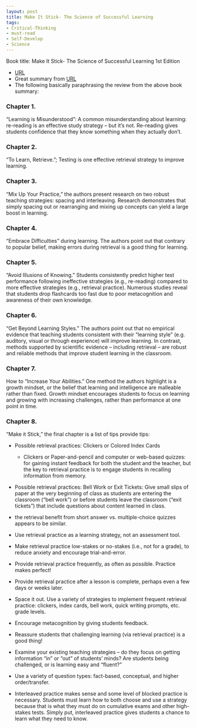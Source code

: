 ```yaml
---
layout: post
title: Make It Stick- The Science of Successful Learning 
tags:
- Critical-Thinking
- must-read
- Self-Develop
- Science
---
```



Book title: Make It Stick- The Science of Successful Learning 1st Edition

   
- [URL](https://www.amazon.com/Make-Stick-Science-Successful-Learning/dp/0674729013)
- Great summary from [URL](https://www.retrievalpractice.org/make-it-stick)
- The following basically paraphrasing the review from the above book summary: 

### Chapter 1. 
“Learning is Misunderstood”: A common misunderstanding about learning:  re-reading is an effective study strategy – but it’s not. Re-reading gives students confidence that they know something when they actually don’t. 

### Chapter 2. 
“To Learn, Retrieve.”; Testing is one effective retrieval strategy to improve learning.

### Chapter 3. 
“Mix Up Your Practice,” the authors present research on two robust teaching strategies: spacing and interleaving. Research demonstrates that simply spacing out or rearranging and mixing up concepts can yield a large boost in learning.

### Chapter 4. 
“Embrace Difficulties” during learning. The authors point out that contrary to popular belief, making errors during retrieval is a good thing for learning. 

### Chapter 5. 
“Avoid Illusions of Knowing.” Students consistently predict higher test performance following ineffective strategies (e.g., re-reading) compared to more effective strategies (e.g., retrieval practice). Numerous studies reveal that students drop flashcards too fast due to poor metacognition and awareness of their own knowledge.

### Chapter  6.
“Get Beyond Learning Styles.” The authors point out that no empirical evidence that teaching students consistent with their “learning style” (e.g. auditory, visual or through experience) will improve learning. In contrast, methods supported by scientific evidence – including retrieval – are robust and reliable methods that improve student learning in the classroom.

### Chapter 7. 
How to “Increase Your Abilities.” One method the authors highlight is a growth mindset, or the belief that learning and intelligence are malleable rather than fixed. Growth mindset encourages students to focus on learning and growing with increasing challenges, rather than performance at one point in time. 

### Chapter 8. 
“Make it Stick,” the final chapter is a list of tips provide tips: 

- Possible retrieval practices:  Clickers or Colored Index Cards
  + Clickers or Paper-and-pencil and computer or web-based quizzes: for gaining instant feedback for both the student and the teacher, but the key to retrieval practice is to engage students in recalling information from memory. 

- Possible retrieval practices:  Bell Work or Exit Tickets: Give small slips of paper at the very beginning of class as students are entering the classroom (“bell work”) or before students leave the classroom (“exit tickets”) that include questions about content learned in class.


- the retrieval benefit from short answer vs. multiple-choice quizzes
appears to be similar. 
- Use retrieval practice as a learning strategy, not an assessment tool.
- Make retrieval practice low-stakes or no-stakes (i.e., not for a grade), to reduce anxiety and encourage trial-and-error.
- Provide retrieval practice frequently, as often as possible. Practice makes perfect!
- Provide retrieval practice after a lesson is complete, perhaps even a few days or weeks later.

- Space it out. Use a variety of strategies to implement frequent retrieval practice: clickers, index cards, bell work, quick writing prompts, etc.
grade levels.
- Encourage metacognition by giving students feedback.
- Reassure students that challenging learning (via retrieval practice) is a good thing!
- Examine your existing teaching strategies – do they focus on getting information “in” or
“out” of students’ minds? Are students being challenged, or is learning easy and “fluent?”
- Use a variety of question types: fact-based, conceptual, and higher order/transfer.

- Interleaved practice makes sense and some level of blocked practice is necessary. Students must learn how to both choose and use a strategy because that is what they must do on cumulative exams and other high-stakes tests. Simply put, interleaved practice gives students a chance to learn what they need to know. 